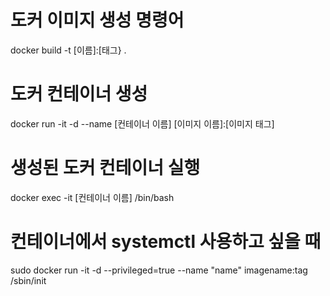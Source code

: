 # 도커 이미지 생성 명령어
docker build -t [이름]:[태그} .  

# 도커 컨테이너 생성 
docker run -it -d --name [컨테이너 이름] [이미지 이름]:[이미지 태그]  

# 생성된 도커 컨테이너 실행
docker exec -it [컨테이너 이름] /bin/bash

# 컨테이너에서 systemctl 사용하고 싶을 때
sudo docker run -it -d --privileged=true --name "name" imagename:tag /sbin/init  
